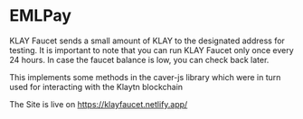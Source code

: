 # EMLPay
KLAY Faucet sends a small amount of KLAY to the designated address for testing. It is important to note that you can run KLAY Faucet only once every 24 hours. In case the faucet balance is low, you can check back later. 

This implements some methods in the caver-js library which were in turn used for interacting with the Klaytn blockchain

The Site is live on https://klayfaucet.netlify.app/

